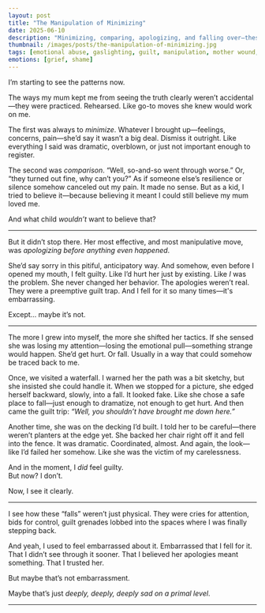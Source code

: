 ```yaml
---
layout: post
title: "The Manipulation of Minimizing"
date: 2025-06-10
description: "Minimizing, comparing, apologizing, and falling over—these were never quirks. They were survival tools disguised as love."
thumbnail: /images/posts/the-manipulation-of-minimizing.jpg
tags: [emotional abuse, gaslighting, guilt, manipulation, mother wound, trauma recovery]
emotions: [grief, shame]
---
```


I’m starting to see the patterns now.

The ways my mum kept me from seeing the truth clearly weren’t accidental—they were practiced. Rehearsed. Like go-to moves she knew would work on me.

The first was always to *minimize*. Whatever I brought up—feelings, concerns, pain—she’d say it wasn’t a big deal. Dismiss it outright. Like everything I said was dramatic, overblown, or just not important enough to register.

The second was *comparison*. “Well, so-and-so went through worse.” Or, “they turned out fine, why can’t you?” As if someone else’s resilience or silence somehow canceled out my pain. It made no sense. But as a kid, I tried to believe it—because believing it meant I could still believe my mum loved me.

And what child *wouldn’t* want to believe that?

---

But it didn’t stop there. Her most effective, and most manipulative move, was *apologizing before anything even happened*.

She’d say sorry in this pitiful, anticipatory way. And somehow, even before I opened my mouth, I felt guilty. Like I’d hurt her just by existing. Like *I* was the problem. She never changed her behavior. The apologies weren’t real. They were a preemptive guilt trap. And I fell for it so many times—it's embarrassing.

Except… maybe it’s not.

---

The more I grew into myself, the more she shifted her tactics. If she sensed she was losing my attention—losing the emotional pull—something strange would happen. She’d get hurt. Or fall. Usually in a way that could somehow be traced back to me.

Once, we visited a waterfall. I warned her the path was a bit sketchy, but she insisted she could handle it. When we stopped for a picture, she edged herself backward, slowly, into a fall. It looked fake. Like she chose a safe place to fall—just enough to dramatize, not enough to get hurt. And then came the guilt trip: *“Well, you shouldn’t have brought me down here.”*

Another time, she was on the decking I’d built. I told her to be careful—there weren’t planters at the edge yet. She backed her chair right off it and fell into the fence. It was dramatic. Coordinated, almost. And again, the look—like I’d failed her somehow. Like she was the victim of my carelessness.

And in the moment, I *did* feel guilty.  
But now? I don’t.

Now, I see it clearly.

---

I see how these “falls” weren’t just physical. They were cries for attention, bids for control, guilt grenades lobbed into the spaces where I was finally stepping back.

And yeah, I used to feel embarrassed about it. Embarrassed that I fell for it. That I didn’t see through it sooner. That I believed her apologies meant something. That I trusted her.

But maybe that’s not embarrassment.

Maybe that’s just *deeply, deeply, deeply sad on a primal level*.

---
